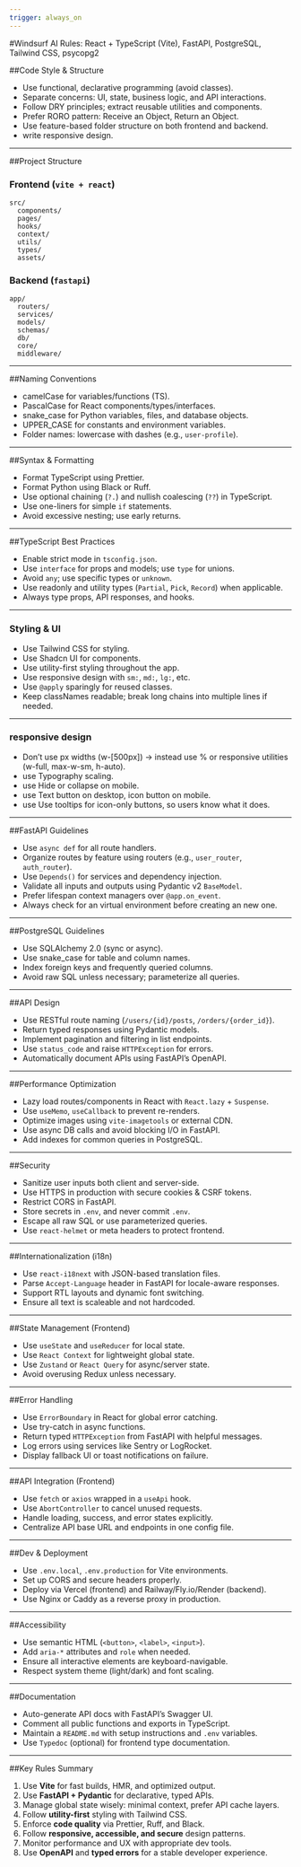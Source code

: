 ```yaml
---
trigger: always_on
---
```


#Windsurf AI Rules: React + TypeScript (Vite), FastAPI, PostgreSQL, Tailwind CSS, psycopg2

##Code Style & Structure

- Use functional, declarative programming (avoid classes).
- Separate concerns: UI, state, business logic, and API interactions.
- Follow DRY principles; extract reusable utilities and components.
- Prefer RORO pattern: Receive an Object, Return an Object.
- Use feature-based folder structure on both frontend and backend.
- write responsive design.

---

##Project Structure

### Frontend (`vite + react`)

```
src/
  components/
  pages/
  hooks/
  context/
  utils/
  types/
  assets/
```

### Backend (`fastapi`)

```
app/
  routers/
  services/
  models/
  schemas/
  db/
  core/
  middleware/
```

---

##Naming Conventions

- camelCase for variables/functions (TS).
- PascalCase for React components/types/interfaces.
- snake_case for Python variables, files, and database objects.
- UPPER_CASE for constants and environment variables.
- Folder names: lowercase with dashes (e.g., `user-profile`).

---

##Syntax & Formatting

- Format TypeScript using Prettier.
- Format Python using Black or Ruff.
- Use optional chaining (`?.`) and nullish coalescing (`??`) in TypeScript.
- Use one-liners for simple `if` statements.
- Avoid excessive nesting; use early returns.

---

##TypeScript Best Practices

- Enable strict mode in `tsconfig.json`.
- Use `interface` for props and models; use `type` for unions.
- Avoid `any`; use specific types or `unknown`.
- Use readonly and utility types (`Partial`, `Pick`, `Record`) when applicable.
- Always type props, API responses, and hooks.

---

### Styling & UI

- Use Tailwind CSS for styling.
- Use Shadcn UI for components.
- Use utility-first styling throughout the app.
- Use responsive design with `sm:`, `md:`, `lg:`, etc.
- Use `@apply` sparingly for reused classes.
- Keep classNames readable; break long chains into multiple lines if needed.

---

### responsive design
- Don’t use px widths (w-[500px]) → instead use % or responsive utilities (w-full, max-w-sm, h-auto).
- use Typography scaling.
- use Hide or collapse on mobile.
- use Text button on desktop, icon button on mobile.
- use Use tooltips for icon-only buttons, so users know what it does.

---

##FastAPI Guidelines

- Use `async def` for all route handlers.
- Organize routes by feature using routers (e.g., `user_router`, `auth_router`).
- Use `Depends()` for services and dependency injection.
- Validate all inputs and outputs using Pydantic v2 `BaseModel`.
- Prefer lifespan context managers over `@app.on_event`.
- Always check for an virtual environment before creating an new one.

---

##PostgreSQL Guidelines

- Use SQLAlchemy 2.0 (sync or async).
- Use snake_case for table and column names.
- Index foreign keys and frequently queried columns.
- Avoid raw SQL unless necessary; parameterize all queries.

---

##API Design

- Use RESTful route naming (`/users/{id}/posts`, `/orders/{order_id}`).
- Return typed responses using Pydantic models.
- Implement pagination and filtering in list endpoints.
- Use `status_code` and raise `HTTPException` for errors.
- Automatically document APIs using FastAPI’s OpenAPI.

---

##Performance Optimization

- Lazy load routes/components in React with `React.lazy` + `Suspense`.
- Use `useMemo`, `useCallback` to prevent re-renders.
- Optimize images using `vite-imagetools` or external CDN.
- Use async DB calls and avoid blocking I/O in FastAPI.
- Add indexes for common queries in PostgreSQL.

---

##Security

- Sanitize user inputs both client and server-side.
- Use HTTPS in production with secure cookies & CSRF tokens.
- Restrict CORS in FastAPI.
- Store secrets in `.env`, and never commit `.env`.
- Escape all raw SQL or use parameterized queries.
- Use `react-helmet` or meta headers to protect frontend.

---

##Internationalization (i18n)

- Use `react-i18next` with JSON-based translation files.
- Parse `Accept-Language` header in FastAPI for locale-aware responses.
- Support RTL layouts and dynamic font switching.
- Ensure all text is scaleable and not hardcoded.

---

##State Management (Frontend)

- Use `useState` and `useReducer` for local state.
- Use `React Context` for lightweight global state.
- Use `Zustand` or `React Query` for async/server state.
- Avoid overusing Redux unless necessary.

---

##Error Handling

- Use `ErrorBoundary` in React for global error catching.
- Use try-catch in async functions.
- Return typed `HTTPException` from FastAPI with helpful messages.
- Log errors using services like Sentry or LogRocket.
- Display fallback UI or toast notifications on failure.

---

##API Integration (Frontend)

- Use `fetch` or `axios` wrapped in a `useApi` hook.
- Use `AbortController` to cancel unused requests.
- Handle loading, success, and error states explicitly.
- Centralize API base URL and endpoints in one config file.

---

##Dev & Deployment

- Use `.env.local`, `.env.production` for Vite environments.
- Set up CORS and secure headers properly.
- Deploy via Vercel (frontend) and Railway/Fly.io/Render (backend).
- Use Nginx or Caddy as a reverse proxy in production.

---

##Accessibility

- Use semantic HTML (`<button>`, `<label>`, `<input>`).
- Add `aria-*` attributes and `role` when needed.
- Ensure all interactive elements are keyboard-navigable.
- Respect system theme (light/dark) and font scaling.

---

##Documentation

- Auto-generate API docs with FastAPI’s Swagger UI.
- Comment all public functions and exports in TypeScript.
- Maintain a `README.md` with setup instructions and `.env` variables.
- Use `Typedoc` (optional) for frontend type documentation.

---

##Key Rules Summary

1. Use **Vite** for fast builds, HMR, and optimized output.
2. Use **FastAPI + Pydantic** for declarative, typed APIs.
3. Manage global state wisely: minimal context, prefer API cache layers.
4. Follow **utility-first** styling with Tailwind CSS.
5. Enforce **code quality** via Prettier, Ruff, and Black.
6. Follow **responsive, accessible, and secure** design patterns.
7. Monitor performance and UX with appropriate dev tools.
8. Use **OpenAPI** and **typed errors** for a stable developer experience.